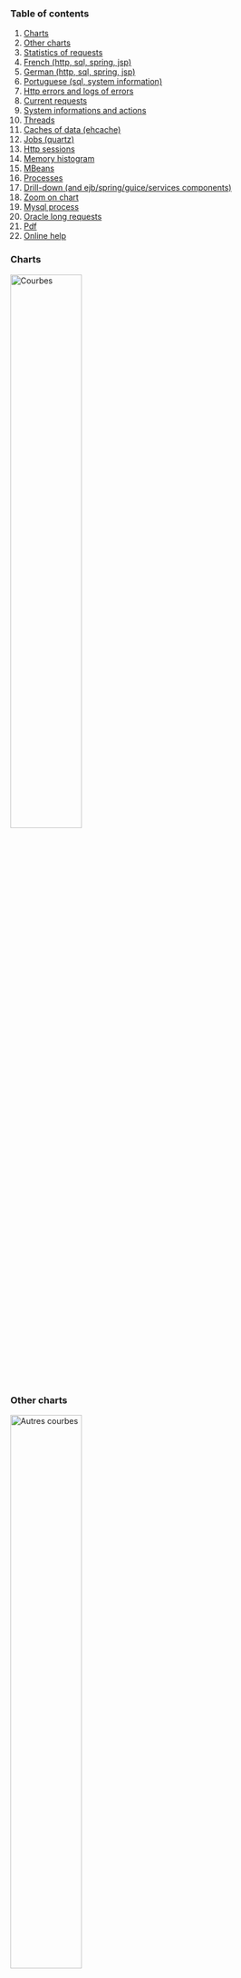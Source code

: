 ### Table of contents ###
  1. [Charts](#charts)
  1. [Other charts](#other-charts)
  1. [Statistics of requests](#statistics-of-requests)
  1. [French (http, sql, spring, jsp)](#french-http-sql-spring-jsp)
  1. [German (http, sql, spring, jsp)](#german-http-sql-spring-jsp)
  1. [Portuguese (sql, system information)](#portuguese-sql-system-information)
  1. [Http errors and logs of errors](#http-errors-and-logs-of-errors)
  1. [Current requests](#current-requests)
  1. [System informations and actions](#system-informations-and-actions)
  1. [Threads](#threads)
  1. [Caches of data (ehcache)](#caches-of-data-ehcache)
  1. [Jobs (quartz)](#jobs-quartz)
  1. [Http sessions](#http-sessions)
  1. [Memory histogram](#memory-histogram)
  1. [MBeans](#mbeans)
  1. [Processes](#processes)
  1. [Drill-down (and ejb/spring/guice/services components)](#drill-down-and-ejbspringguiceservices-components)
  1. [Zoom on chart](#zoom-on-chart)
  1. [Mysql process](#mysql-process)
  1. [Oracle long requests](#oracle-long-requests)
  1. [Pdf](#pdf)
  1. [Online help](#online-help)

<div>
<h3>Charts</h3>
<a href='../../raw/wiki/resources/screenshots/screenshots/graphs.png'><img src='../../raw/wiki/resources/screenshots/screenshots/graphs.png' alt='Courbes' width='50%' /></a>

<h3>Other charts</h3>
<a href='../../raw/wiki/resources/screenshots/screenshots/autres_courbes.png'><img src='../../raw/wiki/resources/screenshots/screenshots/autres_courbes.png' alt='Autres courbes' width='50%' /></a>

<h3>Statistics of requests</h3>
<a href='../../raw/wiki/resources/screenshots/caches.png'><img src='../../raw/wiki/resources/screenshots/statistiques.png' alt='Statistiques requêtes' width='50%' /></a>

<h3>French (http, sql, spring, jsp)</h3>
<a href='../../raw/wiki/resources/screenshots/french_http_sql_spring_jsp.png'><img src='../../raw/wiki/resources/screenshots/french_http_sql_spring_jsp.png' alt='Français' width='50%' /></a>

<h3>German (http, sql, spring, jsp)</h3>
<a href='../../raw/wiki/resources/screenshots/german_http_sql_spring_jsp.PNG'><img src='../../raw/wiki/resources/screenshots/german_http_sql_spring_jsp.PNG' alt='Allemand' width='50%' /></a>

<h3>Portuguese (sql, system information)</h3>
<a href='../../raw/wiki/resources/screenshots/portuguese_sql_system.png'><img src='../../raw/wiki/resources/screenshots/screenshots/portuguese_sql_system.png' alt='Portugais' width='50%' /></a>

<h3>Http errors and logs of errors</h3>
<a href='../../raw/wiki/resources/screenshots/screenshots/erreurs_http_et_logs_erreurs.png'><img src='../../raw/wiki/resources/screenshots/screenshots/erreurs_http_et_logs_erreurs.png' alt="Erreurs http et logs d'erreurs" width='50%' /></a>

<h3>Current requests</h3>
<a href='../../raw/wiki/resources/screenshots/screenshots/requetes_en_cours.png'><img src='../../raw/wiki/resources/screenshots/screenshots/requetes_en_cours.png' alt='Requête en cours' width='50%' /></a>

<h3>System informations and actions</h3>
<a href='../../raw/wiki/resources/screenshots/screenshots/infos_systemes.png'><img src='../../raw/wiki/resources/screenshots/screenshots/infos_systemes.png' alt='Informations systèmes' width='50%' /></a>

<h3>Threads</h3>
<a href='../../raw/wiki/resources/screenshots/screenshots/threads.png'><img src='../../raw/wiki/resources/screenshots/screenshots/threads.png' alt='Threads' width='50%' /></a>

<h3>Caches of data (ehcache)</h3>
<a href='../../raw/wiki/resources/screenshots/screenshots/caches.png'><img src='../../raw/wiki/resources/screenshots/screenshots/caches.png' alt='Caches de données' width='50%' /></a>

<h3>Jobs (quartz)</h3>
<a href='../../raw/wiki/resources/screenshots/screenshots/jobs.png'><img src='../../raw/wiki/resources/screenshots/screenshots/jobs.png' alt='Jobs' width='50%' /></a>

<h3>Http sessions</h3>
<a href='../../raw/wiki/resources/screenshots/screenshots/sessions.png'><img src='../../raw/wiki/resources/screenshots/screenshots/sessions.png' alt='Http sessions' width='50%' /></a>

<h3>Memory histogram</h3>
<a href='../../raw/wiki/resources/screenshots/screenshots/heaphisto.png'><img src='../../raw/wiki/resources/screenshots/screenshots/heaphisto.png' alt='Histogramme mémoire' width='50%' /></a>

<h3>MBeans</h3>
<a href='../../raw/wiki/resources/screenshots/screenshots/mbeans.png'><img src='../../raw/wiki/resources/screenshots/screenshots/mbeans.png' alt='MBeans' width='50%' /></a>

<h3>Processes</h3>
<a href='../../raw/wiki/resources/screenshots/screenshots/processus.png'><img src='../../raw/wiki/resources/screenshots/screenshots/processus.png' alt='Processus' width='50%' /></a>

<h3>Drill-down (and ejb/spring/guice/services components)</h3>
<a href='../../raw/wiki/resources/screenshots/screenshots/drill-down.png'><img src='../../raw/wiki/resources/screenshots/screenshots/drill-down.png' alt='Drill-down (et composants ejb/spring/autres)' width='50%' /></a>

<h3>Zoom on chart</h3>
<a href='../../raw/wiki/resources/screenshots/screenshots/zoom.png'><img src='../../raw/wiki/resources/screenshots/screenshots/zoom.png' alt='Zoom sur graph' width='50%' /></a>

<h3>Mysql process</h3>
<a href='../../raw/wiki/resources/screenshots/screenshots/process_mysql.png'><img src='../../raw/wiki/resources/screenshots/screenshots/process_mysql.png' alt='Processus mysql' width='50%' /></a>

<h3>Oracle long requests</h3>
<a href='../../raw/wiki/resources/screenshots/screenshots/top_sql_oracle.png'><img src='../../raw/wiki/resources/screenshots/screenshots/top_sql_oracle.png' alt='Requêtes longues oracle' width='50%' /></a>

<h3>Pdf</h3>
<a href='../../raw/wiki/resources/screenshots/screenshots/pdf.png'><img src='../../raw/wiki/resources/screenshots/screenshots/pdf.png' alt='Pdf' width='50%' /></a>

<h3>Online help</h3>
<a href='../../raw/wiki/resources/screenshots/screenshots/aide_en_ligne.png'><img src='../../raw/wiki/resources/screenshots/screenshots/aide_en_ligne.png' alt='Aide en ligne' width='50%' /></a>

</div>
